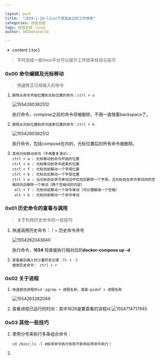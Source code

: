 ```yaml
---

layout: post
title:  "2019-1-18-linux下提高自己的工作效率"
categories: 经验总结
tags: 经验总结 linux
author: 303Donatello

---
```


* content
{:toc}


>平时总结一些linux平台可以提升工作效率经验与技巧





### 0x00 命令编辑及光标移动

> 快速修正已经输入的命令

1. ```
   删除从命令开始位置到光标位置的命令：ctrl + u
   ```

   ![1554260382512](C:\Users\AT\AppData\Roaming\Typora\typora-user-images\1554260382512.png)

   执行命令，compose之前的命令将被删除，不用一直按着backspace了。 

2. ```
   删除从光标位置到命令结束位置的命令：ctrl + k
   ```

   ![1554260382512](C:\Users\AT\AppData\Roaming\Typora\typora-user-images\1554260382512.png)

   执行命令，包括compose在内的，光标位置后的所有命令被删除。

3. ```
   其他光标移动命令（不再重复演示）：
   ctrl + a : 光标移动到命令开始的位置
   ctrl + e : 光标移动到命令结束的位置
   ctrl + f : 光标向前移动一个字母位置
   ctrl + b : 光标向后移动一个字母位置
   ctrl + w : 当光标处在命令单词当中仅向后删除一个字母，当光标处在命令单词间的空格将向后删除一个单词（两个空格间的内容）
    alt + f : 光标向前移动一个命令单词（可以理解成一个空格）
    alt + b : 光标向前移动一个命令单词
   ```

### 0x01 历史命令的查看与调用

> 关于利用历史命令的一些技巧

1. 快速调用历史命令：！+ 历史命令序号

   ![1554262043640](C:\Users\AT\AppData\Roaming\Typora\typora-user-images\1554262043640.png)

    执行命令，**!634** 将直接执行相对应的**docker-compose up -d**

2. ```
   查看最后输入的少量历史记录：fc + -l
   搜索历史命令： ctrl + r
   ```


### 0x02 关于进程

1. ```
   快速查找进程的id：pgrep + 进程名称，或者:pidof + 进程名称 
   ```

   ![1554263282049](C:\Users\AT\AppData\Roaming\Typora\typora-user-images\1554263282049.png)

2.  查看进程已运行的时间：其中1626是要查看的进程id
   ![1554714717945](C:\Users\AT\AppData\Roaming\Typora\typora-user-images\1554714717945.png)




### 0x03 其他一些技巧

1. 使用分号来执行多条组合命令：

   ```
   cd /bin/;ls -l #前序命令执行失败不影响后序命令执行！
   ```

   

2. 



